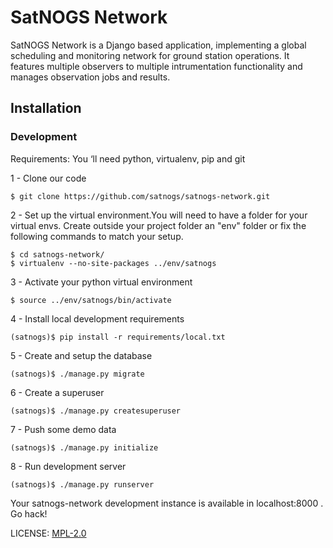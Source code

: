 # SatNOGS Network

SatNOGS Network is a Django based application, implementing a global scheduling and monitoring network for ground station operations.
It features multiple observers to multiple intrumentation functionality and manages observation jobs and results.

## Installation

### Development

Requirements: You ‘ll need python, virtualenv, pip and git

1 - Clone our code
```
$ git clone https://github.com/satnogs/satnogs-network.git
```
2 - Set up the virtual environment.You will need to have a folder for your virtual envs. Create outside your project folder an "env" folder or fix the following commands to match your setup.
```
$ cd satnogs-network/
$ virtualenv --no-site-packages ../env/satnogs
```
3 - Activate your python virtual environment
```
$ source ../env/satnogs/bin/activate
```
4 - Install local development requirements
```
(satnogs)$ pip install -r requirements/local.txt
```
5 - Create and setup the database
```
(satnogs)$ ./manage.py migrate
```
6 - Create a superuser
```
(satnogs)$ ./manage.py createsuperuser
```
7 - Push some demo data
```
(satnogs)$ ./manage.py initialize
```
8 - Run development server
```
(satnogs)$ ./manage.py runserver
```
Your satnogs-network development instance is available in localhost:8000 . Go hack!

LICENSE: [MPL-2.0](LICENSE)
